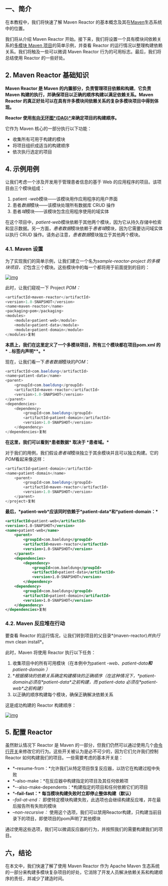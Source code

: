 ## 一、简介

在本教程中，我们将快速了解 Maven Reactor 的基本概念及其在[Maven](https://www.baeldung.com/maven)生态系统中的位置。

我们将从介绍 Maven Reactor 开始。接下来，我们将设置一个具有模块间依赖关系的[多模块 Maven 项目](https://www.baeldung.com/maven-multi-module)的简单示例，并查看 Reactor 的运行情况以整理构建依赖关系。我们将触及一些可以微调 Maven Reactor 行为的可用标志。最后，我们将总结使用 Reactor 的一些好处。

## 2. Maven Reactor 基础知识

**Maven Reactor 是 Maven 的内置部分，负责管理项目依赖和构建**。**它负责 Maven 构建的执行，并确保项目以正确的顺序构建以满足依赖关系。Maven Reactor 的真正好处可以在具有许多模块间依赖关系的复杂多模块项目中得到体现。** 

**Reactor 使用[有向无环图\*(DAG)\*](https://www.baeldung.com/cs/dag-applications)来确定项目的构建顺序。**

它作为 Maven 核心的一部分执行以下功能：

-   收集所有可用于构建的模块
-   将项目组织成适当的构建顺序
-   依次执行选定的项目

## 4. 示例用例

让我们考虑一个涉及开发用于管理患者信息的基于 Web 的应用程序的项目。该项目由三个模块组成：

1.  patient *-web*模块——该模块用作应用程序的用户界面
2.  患者*数据*模块——该模块处理所有数据库 CRUD 操作
3.  患者*域*模块——该模块包含应用程序使用的域实体

在这个项目中，*patient-web*模块依赖于其他两个模块，因为它从持久存储中检索和显示数据。另一方面，*患者数据*模块依赖于*患者域*模块，因为它需要访问域实体以执行 CRUD 操作。请务必注意，*患者数据*模块独立于其他两个模块。

### 4.1. Maven 设置

为了实现我们的简单示例，让我们建立一个名为*sample-reactor-project 的多模块项目，它*包含三个模块。这些模块中的每一个都将用于前面提到的目的：

[![img](https://www.baeldung.com/wp-content/uploads/2023/03/Maven-reactor-project-300x169.png)](https://www.baeldung.com/wp-content/uploads/2023/03/Maven-reactor-project.png)

 

此时，让我们窥视一下 Project *POM：*

```java
<artifactId>maven-reactor</artifactId>
<version>1.0-SNAPSHOT</version>
<name>maven-reactor</name>
<packaging>pom</packaging>
<modules>
    <module>patient-web</module>
    <module>patient-data</module>
    <module>patient-domain</module>
</modules>复制
```

**本质上，我们在这里定义了一个多模块项目，所有三个模块都在项目pom.xml 的\*<module> ..</module>标签内声明\**。\***

现在，让我们看一下*患者数据*模块的*POM*：

```java
<artifactId>com.baeldung</artifactId>
<name>patient-data</name>
<parent>
    <groupId>com.baeldung</groupId>
    <artifactId>maven-reactor</artifactId>
    <version>1.0-SNAPSHOT</version>
</parent>
<dependencies>
    <dependency>
        <groupId>com.baeldung</groupId>
        <artifactId>patient-domain</artifactId>
        <version>1.0-SNAPSHOT</version>
    </dependency>
</dependencies>复制
```

**在这里，我们可以看到\*患者数据\* 取决于 \*患者域。\***

对于我们的用例，我们假设*患者域*模块独立于其余模块并且可以独立构建。它的*POM*看起来像这样：

```java
<artifactId>patient-domain</artifactId>
<name>patient-domain</name>
    <parent>
        <groupId>com.baeldung</groupId>
        <artifactId>maven-reactor</artifactId>
        <version>1.0-SNAPSHOT</version>
    </parent>
</project>复制
```

**最后，\*patient-web\*应该同时依赖于\*patient-data\*和\*patient-domain：\***

```xml
<artifactId>patient-web</artifactId>
<version>1.0-SNAPSHOT</version>
<name>patient-web</name>
    <parent>
        <groupId>com.baeldung</groupId>
        <artifactId>maven-reactor</artifactId>
        <version>1.0-SNAPSHOT</version>
    </parent>
    <dependencies>
        <dependency>
            <groupId>com.baeldung</groupId>
            <artifactId>patient-data</artifactId>
            <version>1.0-SNAPSHOT</version>
        </dependency>
    <dependency>
        <groupId>com.baeldung</groupId>
        <artifactId>patient-domain</artifactId>
        <version>1.0-SNAPSHOT</version>
    </dependency>
</dependencies>复制
```

### 4.2. Maven 反应堆在行动

要查看 Reactor 的运行情况，让我们转到项目的父目录*(maven-reactor)*并执行*mvn clean install*。

此时，Maven 将使用 Reactor 执行以下任务：

1.  收集项目中的所有可用模块（在本例中为patient *-web*、*patient-data**和**patient-domain ）*
2.  **根据模块的依赖关系确定构建模块的正确顺序（在这种情况下，\*patient-domain必须在\**patient-data\*之前构建，而 patient-data 必须在\*patient-web\*之前构建）**
3.  以正确的顺序构建每个模块，确保正确解决依赖关系

这是成功构建的 Reactor 构建顺序：

[![img](https://www.baeldung.com/wp-content/uploads/2023/03/build-order.png)](https://www.baeldung.com/wp-content/uploads/2023/03/build-order.png)

 

## 5. 配置 Reactor

虽然默认情况下 Reactor 是 Maven 的一部分，但我们仍然可以通过使用几个[命令行开关](https://www.baeldung.com/maven-arguments)来修改它的行为。这些开关被认为是必不可少的，因为它们允许我们控制 Reactor 如何构建我们的项目。一些需要考虑的基本开关是：

-   *–resume-from：*允许我们从特定项目恢复反应器，以防它在构建过程中失败
-   *–also-make：*在反应器中构建指定的项目及其任何依赖项
-   *--also-make-dependents：*构建指定的项目和任何依赖它们的项目
-   ***–fail-fast：\* 每当模块构建失败时立即停止整体构建（默认）**
-   *–fail-at-end：* 即使特定模块构建失败，此选项也会继续构建反应堆，并在最后报告所有失败的模块
-   *–non-recursive：* 使用这个选项，我们可以禁用Reactor构建，只构建当前目录下的项目，即使项目的pom声明了其他模块

通过使用这些选项，我们可以微调反应器的行为，并按照我们的需要构建我们的项目。

## 六，结论

在本文中，我们快速了解了使用 Maven Reactor 作为 Apache Maven 生态系统的一部分来构建多模块复杂项目的好处，它消除了开发人员解决依赖关系和构建顺序的责任，并减少了建造时间。